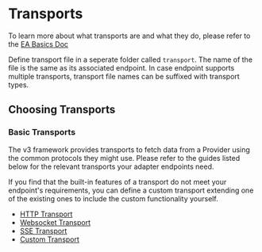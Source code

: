 # Transports

To learn more about what transports are and what they do, please refer to the [EA Basics Doc](../basics.md)

Define transport file in a seperate folder called `transport`. The name of the file is the same as its associated endpoint. In case endpoint supports multiple transports, transport file names can be suffixed with transport types.

## Choosing Transports

### Basic Transports

The v3 framework provides transports to fetch data from a Provider using the common protocols they might use. Please refer to the guides listed below for the relevant transports your adapter endpoints need.

If you find that the built-in features of a transport do not meet your endpoint's requirements, you can define a custom transport extending one of the existing ones to include the custom functionality yourself.

- [HTTP Transport](./transport-types/http-transport.md)
- [Websocket Transport](./transport-types/websocket-transport.md)
- [SSE Transport](./transport-types/sse-transport.md)
- [Custom Transport](./transport-types/custom-transport.md)
